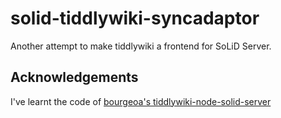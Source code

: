# solid-tiddlywiki-syncadaptor

Another attempt to make tiddlywiki a frontend for SoLiD Server.

## Acknowledgements

I've learnt the code of [bourgeoa's tiddlywiki-node-solid-server](https://github.com/bourgeoa/tiddlywiki-node-solid-server)
